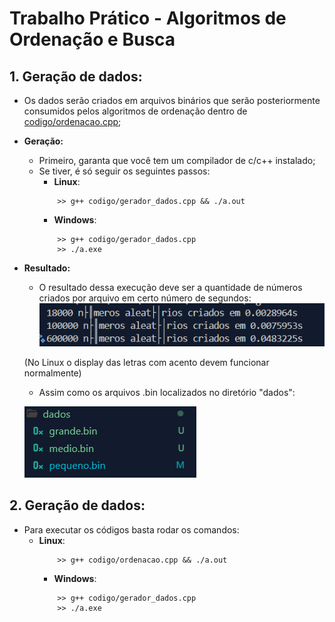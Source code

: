 # Trabalho Prático - Algoritmos de Ordenação e Busca
## 1. Geração de dados:
- Os dados serão criados em arquivos binários que serão posteriormente consumidos pelos algoritmos de ordenação dentro de [codigo/ordenacao.cpp](codigo/ordenacao.cpp);
-  **Geração:**
    - Primeiro, garanta que você tem um compilador de c/c++ instalado;
    - Se tiver, é só seguir os seguintes passos:
        - **Linux**:
        ```shell
            >> g++ codigo/gerador_dados.cpp && ./a.out
        ```
        - **Windows**:
        ```shell
            >> g++ codigo/gerador_dados.cpp
            >> ./a.exe
        ```
- **Resultado:**
    - O resultado dessa execução deve ser a quantidade de números criados por arquivo em certo número de segundos:
    ![alt text](outputGerador.png)

    (No Linux o display das letras com acento devem funcionar normalmente)
    - Assim como os arquivos .bin localizados no diretório "dados":

    ![alt text](arquivosGerados.png)

## 2. Geração de dados:
- Para executar os códigos basta rodar os comandos:
    - **Linux**:
        ```shell
            >> g++ codigo/ordenacao.cpp && ./a.out
        ```
        - **Windows**:
        ```shell
            >> g++ codigo/gerador_dados.cpp
            >> ./a.exe
        ```